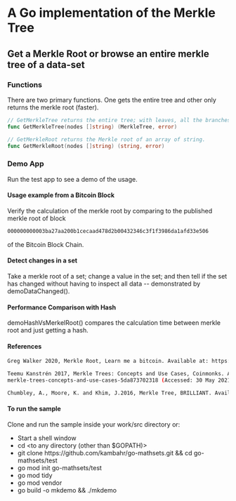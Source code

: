 # A Go implementation of the Merkle Tree

## Get a Merkle Root or browse an entire merkle tree of a data-set

### Functions
There are two primary functions. One gets the entire tree and other only returns the merkle root (faster).

``` go
// GetMerkleTree returns the entire tree; with leaves, all the branches and the root of the tree.
func GetMerkleTree(nodes []string) (MerkleTree, error)

// GetMerkleRoot returns the Merkle root of an array of string.
func GetMerkleRoot(nodes []string) (string, error)
```

### Demo App
Run the test app to see a demo of the usage.

#### Usage example from a Bitcoin Block 
Verify the calculation of the merkle root by comparing to the published merkle root of block 
``` bash
000000000003ba27aa200b1cecaad478d2b00432346c3f1f3986da1afd33e506
```
of the Bitcoin Block Chain.


#### Detect changes in a set
Take a merkle root of a set; change a value in the set; and then tell if the set has changed without having to inspect all data -- demonstrated by demoDataChanged().

#### Performance Comparison with Hash

demoHashVsMerkelRoot() compares the calculation time between merkle root and just getting a hash.


#### References
``` bash
Greg Walker 2020, Merkle Root, Learn me a bitcoin. Available at: https://learnmeabitcoin.com/technical/merkle-root (Accessed: 30 May 2021).

Teemu Kanstrén 2017, Merkle Trees: Concepts and Use Cases, Coinmonks. Available at: https://medium.com/coinmonks/
merkle-trees-concepts-and-use-cases-5da873702318 (Accessed: 30 May 2021).

Chumbley, A., Moore, K. and Khim, J.2016, Merkle Tree, BRILLIANT. Available at: https://brilliant.org/wiki/merkle-tree/ (Accessed: 30 May 2021).

```

#### To run the sample
Clone and run the sample inside your work/src directory or:

- Start a shell window
- cd &lt;to any directory (other than $GOPATH)&gt;
- git clone https:&#47;&#47;github.com&#47;kambahr/go-mathsets.git && cd go-mathsets/test
- go mod init go-mathsets/test
- go mod tidy
- go mod vendor
- go build -o mkdemo && ./mkdemo